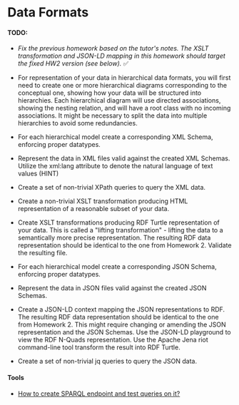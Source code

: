 # Data Formats

#### TODO:

- _Fix the previous homework based on the tutor's notes. The XSLT transformation and JSON-LD mapping in this homework should target the fixed HW2 version (see below)._ ✅
- For representation of your data in hierarchical data formats, you will first need to create one or more hierarchical diagrams corresponding to the conceptual one, showing how your data will be structured into hierarchies. Each hierarchical diagram will use directed associations, showing the nesting relation, and will have a root class with no incoming associations. It might be necessary to split the data into multiple hierarchies to avoid some redundancies.

- For each hierarchical model create a corresponding XML Schema, enforcing proper datatypes.
- Represent the data in XML files valid against the created XML Schemas. Utilize the xml:lang attribute to denote the natural language of text values (HINT)
- Create a set of non-trivial XPath queries to query the XML data.
- Create a non-trivial XSLT transformation producing HTML representation of a reasonable subset of your data.
- Create XSLT transformations producing RDF Turtle representation of your data. This is called a "lifting transformation" - lifting the data to a semantically more precise representation. The resulting RDF data representation should be identical to the one from Homework 2. Validate the resulting file.
- For each hierarchical model create a corresponding JSON Schema, enforcing proper datatypes.
- Represent the data in JSON files valid against the created JSON Schemas.
- Create a JSON-LD context mapping the JSON representations to RDF. The resulting RDF data representation should be identical to the one from Homework 2. This might require changing or amending the JSON representation and the JSON Schemas. Use the JSON-LD playground to view the RDF N-Quads representation. Use the Apache Jena riot command-line tool transform the result into RDF Turtle.
- Create a set of non-trivial jq queries to query the JSON data.

#### Tools

- [How to create SPARQL endpoint and test queries on it?](https://nivedithakarmegam.wordpress.com/2019/03/07/how-to-create-and-query-a-sparql-endpoint/) 
